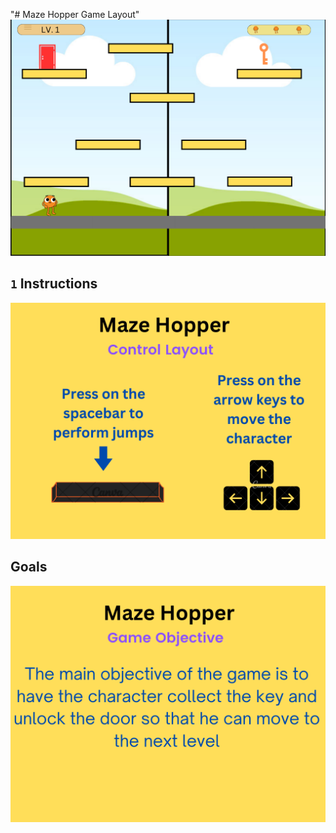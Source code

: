 "# Maze Hopper Game Layout"
![Game Layout](./img/game_layout_wireframe.png)

## `1` Instructions

![Control Layout](./img/control_layout_wireframe.png)

## Goals

![Game Objective](./img/game_objective.png)
